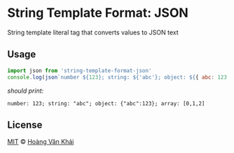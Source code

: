 # String Template Format: JSON

String template literal tag that converts values to JSON text

## Usage

```javascript
import json from 'string-template-format-json'
console.log(json`number ${123}; string: ${'abc'}; object: ${{ abc: 123 }}; array: ${[0, 1, 2]}`)
```

_should print:_

```
number: 123; string: "abc"; object: {"abc":123}; array: [0,1,2]
```

## License

[MIT](https://git.io/fxKXN) © [Hoàng Văn Khải](https://github.com/KSXGitHub)
